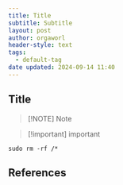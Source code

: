 ```yaml
---
title: Title
subtitle: Subtitle
layout: post
author: orgaworl
header-style: text
tags:
  - default-tag
date updated: 2024-09-14 11:40
---
```


## Title

> [!NOTE] Note

> [!important] important

```shell
sudo rm -rf /*
```

## References
